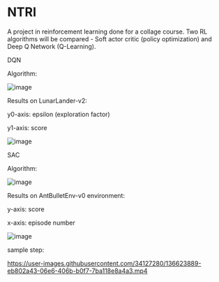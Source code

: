 # NTRI
A project in reinforcement learning done for a collage course. Two RL algorithms will be compared - Soft actor critic (policy optimization) and Deep Q Network (Q-Learning).

DQN

Algorithm:

![image](https://miro.medium.com/max/1098/1*4B46Bc9EDUdwrnqhAUp7hQ.png)

Results on LunarLander-v2:

y0-axis: epsilon (exploration factor)

y1-axis: score

![image](https://user-images.githubusercontent.com/34127280/136624562-7af54479-84cf-40d8-9a43-cd3043c5b126.png)



SAC

Algorithm:

![image](https://lilianweng.github.io/lil-log/assets/images/SAC_algo.png)


Results on AntBulletEnv-v0 environment:

y-axis: score

x-axis: episode number

![image](https://live.staticflickr.com/65535/51567022435_876b7afc83_z.jpg)

sample step:

https://user-images.githubusercontent.com/34127280/136623889-eb802a43-06e6-406b-b0f7-7ba118e8a4a3.mp4

